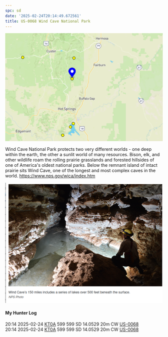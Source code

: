 ```yaml
---
spc: sd
date: '2025-02-24T20:14:49.672561'
title: US-0068 Wind Cave National Park
---
```


![pasted_image.png](/static/pasted_image_0144.png)

Wind Cave National Park protects two very different worlds - one deep within the earth, the other a sunlit world of many resources. Bison, elk, and other wildlife roam the rolling prairie grasslands and forested hillsides of one of America's oldest national parks. Below the remnant island of intact prairie sits Wind Cave, one of the longest and most complex caves in the world. 
https://www.nps.gov/wica/index.htm

![pasted_image001.png](/static/pasted_image001_0123.png)


#### My Hunter Log
20:14    2025-02-24    [KT0A](https://qrz.com/db/KT0A)    599    599    SD    14.0529    20m    CW    [US-0068](https://pota.app/#/park/US-0068)
<BR>20:14	2025-02-24	[KT0A](https://qrz.com/db/KT0A)	599	599	SD	14.0529	20m	CW	[US-0068](https://pota.app/#/park/US-0068)